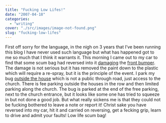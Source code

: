 ```yaml
---
title: "Fucking Low Lifes!"
date: "2007-04-18"
categories: 
  - "writing"
cover: "./src/images/image-not-found.png"
slug: "fucking-low-lifes"
---
```


First off sorry for the language, in the nigh on 3 years that I’ve been running this blog I have never used such language but what has happened got to me so much that I think it warrants it. This morning I came out to my car to find that some scum bag had reversed into it [damaging](http://farm1.static.flickr.com/175/464194583_687d8492ee.jpg) the [front bumper](http://farm1.static.flickr.com/173/464194587_1bd927406e.jpg). The damage is not serious but it has removed the paint down to the plastic which will require a re-spray, but it is the principle of the event. I park my bug [outside the house](http://farm1.static.flickr.com/192/464194599_c3decad020.jpg) which is not a public through road, just access to the church. There is fee parking outside the houses in the row and then limited parking along the church. The bug is parked at the end of the free parking, next to the church entrance, but it looks like some one has tried to squeeze in but not done a good job. But what really sickens me is that they could not be fucking bothered to leave a note or report it! Christ sake you have reversed into my car, hit it and carried on reversing, get a fecking grip, learn to drive and admit your faults! Low life scum bag!
